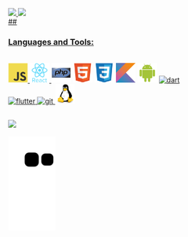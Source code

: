 
<div style="display: inline_block">
  <a href="https://github.com/feasantos">
    <img height="165em" src="https://github-readme-stats.vercel.app/api?username=feasantos&show_icons=true&theme=city_lights&include_all_commits=true&count_private=true"/>
    <img height="165em" src="https://github-readme-stats.vercel.app/api/top-langs/?username=feasantos&layout=compact&langs_count=16&theme=city_lights&count_private=true"/>
</div>
##
<h3 align="left">Languages and Tools:</h3> 
<div style="display: inline_block"><br>
<img aligns="center" alt="CSS" height="40" width="40" src="https://raw.githubusercontent.com/devicons/devicon/master/icons/javascript/javascript-original.svg">
<a href="https://reactjs.org/" target="_blank"> <img src="https://raw.githubusercontent.com/devicons/devicon/master/icons/react/react-original-wordmark.svg" alt="react" width="40" height="40"/> </a> 
 <img aligns="center" alt="PHP" height="40" width="40" src="https://raw.githubusercontent.com/devicons/devicon/master/icons/php/php-original.svg"> 
<img aligns="center" alt="HTML" height="40" width="40" src="https://raw.githubusercontent.com/devicons/devicon/master/icons/html5/html5-original.svg">
<img aligns="center" alt="CSS" height="40" width="40" src="https://raw.githubusercontent.com/devicons/devicon/master/icons/css3/css3-original.svg">
 <img aligns="center" alt="KOTLIN" height="40" width="40" src="https://raw.githubusercontent.com/devicons/devicon/master/icons/kotlin/kotlin-original.svg">
 <img aligns="center" alt="ANDROID" height="40" width="40" src="https://raw.githubusercontent.com/devicons/devicon/master/icons/android/android-original.svg"> 
  <a href="https://dart.dev" target="_blank"> <img src="https://www.vectorlogo.zone/logos/dartlang/dartlang-icon.svg" alt="dart" width="40" height="40"/> </a> 
  
</div>
<a href="https://flutter.dev" target="_blank"> <img src="https://www.vectorlogo.zone/logos/flutterio/flutterio-icon.svg" alt="flutter" width="40" height="40"/> </a>
<a href="https://git-scm.com/" target="_blank"> <img src="https://www.vectorlogo.zone/logos/git-scm/git-scm-icon.svg" alt="git" width="40" height="40"/> </a> 
<a href="https://www.linux.org/" target="_blank"> <img src="https://raw.githubusercontent.com/devicons/devicon/master/icons/linux/linux-original.svg" alt="linux" width="40" height="40"/> </a>   
  
##
  
  <div> 
  
  <a href="https://www.linkedin.com/in/feasantos/)" target="_blank"><img src="https://img.shields.io/badge/-LinkedIn-%230077B5?style=for-the-badge&logo=linkedin&logoColor=white" target="_blank"></a> 
    

![Snake animation](https://github.com/rafaballerini/rafaballerini/blob/output/github-contribution-grid-snake.svg)
 
</div>
